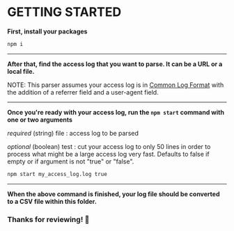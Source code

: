 # GETTING STARTED

**First, install your packages**

```sh
npm i
```
---
**After that, find the access log that you want to parse.  It can be a URL or a local file.**

NOTE: This parser assumes your access log is in [Common Log Format](https://en.wikipedia.org/wiki/Common_Log_Format) with the addition of a referrer field and a user-agent field.

---
**Once you're ready with your access log, run the `npm start` command with one or two arguments**

*required*
(string) file
: access log to be parsed

*optional*
(boolean) test
: cut your access log to only 50 lines in order to process what might be a large access log very fast.  Defaults to false if empty or if argument is not "true" or "false".

```sh
npm start my_access_log.log true
```

---
**When the above command is finished, your log file should be converted to a CSV file within this folder.**

### Thanks for reviewing! 🎉
